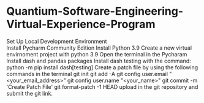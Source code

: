 # Quantium-Software-Engineering-Virtual-Experience-Program
Set Up Local Development Environment<br>
Install Pycharm Community Edition
Install Python 3.9
Create a new virtual envirnoment project with python 3.9
Open the terminal in the Pycharam Install dash and pandas packages
Install dash testing with the command: python -m pip install dash[testing] 
Create a patch file by using the following commands in the terminal 
git init
git add -A
git config user.email "<your_email_address>"
git config user.name "<your_name>"
git commit -m 'Create Patch File'
git format-patch -1 HEAD
upload in the git repository and submit the git link.
